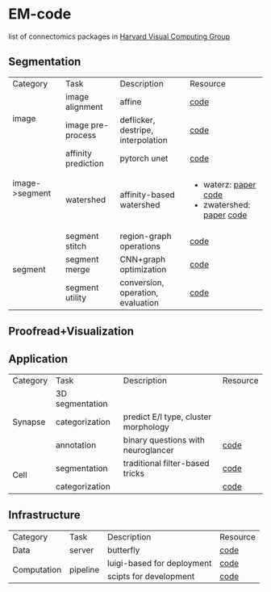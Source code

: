 # EM-code
list of connectomics packages in [Harvard Visual Computing Group](https://vcg.seas.harvard.edu) 

## Segmentation
<table>
  <tr>
    <td>Category</td>
    <td>Task</td>
    <td>Description</td>
    <td>Resource</td>
  </tr>
  <tr>
    <td rowspan=2>image</td>
    <td>image alignment</td>
    <td>affine</td>
    <td> <a href="https://github.com/Rhoana/small_stack_affine_alignment">code</a></td>
  </tr>    
  <tr>
    <td>image pre-process</td>
    <td>deflicker, destripe, interpolation</td>
    <td><a href="https://github.com/donglaiw/EM-preprocess">code</a></td>
  </tr>
  <tr>
    <td rowspan=2>image->segment</td>
    <td> affinity prediction</td>
    <td>pytorch unet</td>
    <td><a href="https://github.com/donglaiw/EM-pytorch">code</a></td>
  </tr>    
  <tr>
    <td>watershed</td>
    <td>affinity-based watershed</td>
    <td><ul>
          <li>waterz: <a href="https://arxiv.org/pdf/1709.02974.pdf">paper</a>
            <a href="https://github.com/donglaiw/waterz">code</a>
          </li>
          <li>zwatershed: <a href="https://arxiv.org/pdf/1505.00249.pdf">paper</a>
            <a href="https://github.com/donglaiw/zwatershed">code</a>
          </li>
        </ul>
      </td>
  </tr>
  <tr>
    <td rowspan=3>segment</td>
    <td> segment stitch</td>
    <td> region-graph operations</td>
    <td><a href="https://github.com/donglaiw/EM-rgLib">code</a></td>
  </tr>    
  
  <tr>
    <td> segment merge</td>
    <td>CNN+graph optimization</td>
    <td><a href="https://github.com/bmatejek/ibex">code</a></td>
  </tr>    
  <tr>
    <td> segment utility</td>
    <td> conversion, operation, evaluation</td>
    <td><a href="https://github.com/donglaiw/EM-segLib">code</a></td>
  </tr>    
</table>

## Proofread+Visualization

## Application
<table>
  <tr>
    <td>Category</td>
    <td>Task</td>
    <td>Description</td>
    <td>Resource</td>
  </tr>  
  <tr>
    <td rowspan=3>Synapse</td>
    <td>3D segmentation</td>
  </tr>
  <tr>
    <td>categorization</td>
    <td>predict E/I type, cluster morphology</td>
  </tr>    
  <tr>
    <td>annotation</td>
    <td>binary questions with neuroglancer</td>
    <td><a href="https://github.com/microns-ariadne/synapse_reviewer">code</a></td>
  </tr>    
   <tr>
    <td rowspan=2>Cell</td>
    <td>segmentation</td>
    <td>traditional filter-based tricks</td>
    <td><a href="https://github.com/donglaiw/EM-cell">code</a></td>
  </tr> 
  <tr>
    <td>categorization</td>
         <td></td>
    <td><a href="">code</a></td>  
    </tr>
  </tr>
</table>

## Infrastructure
<table>
  <tr>
    <td>Category</td>
    <td>Task</td>
    <td>Description</td>
    <td>Resource</td>
  </tr>  
  <tr>
    <td>Data</td>
    <td>server</td>
    <td>butterfly</td>
    <td><a href="https://github.com/Rhoana/butterfly">code</a></td>
    <tr>
  </tr>
    <tr>
      <td rowspan=2>Computation</td>
      <td rowspan=2>pipeline</td>
      <td>luigi-based for deployment</td>
      <td><a href="https://github.com/microns-ariadne/pipeline_engine">code</a></td>
    </tr>
    <tr>
        <td>scipts for development</td>
        <td><a href="https://github.com/donglaiw/EM-pipeline">code</a></td>
    <tr>
</table>
